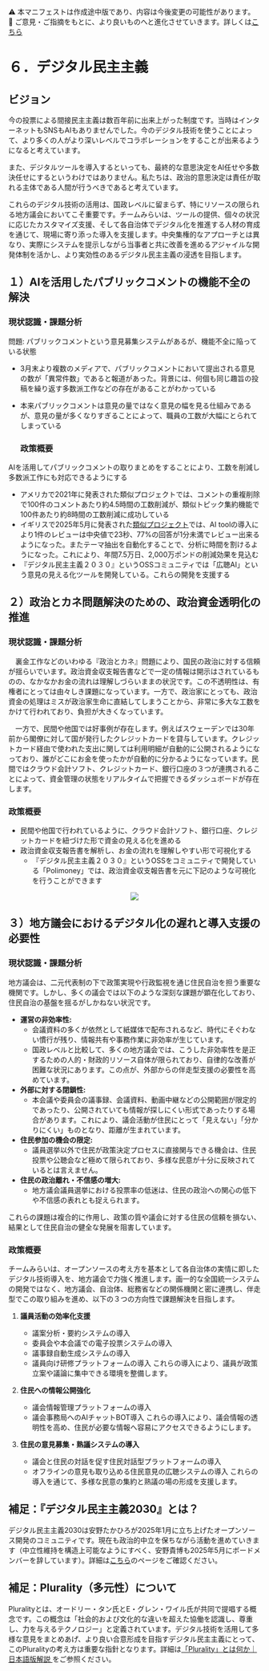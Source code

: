 ⚠️ 本マニフェストは作成途中版であり、内容は今後変更の可能性があります。  
💬 ご意見・ご指摘をもとに、より良いものへと進化させていきます。詳しくは[こちら](README.md#このマニフェスト自身もみんなの知恵を集めて改善していきます)

# ６．デジタル民主主義

## ビジョン

今の投票による間接民主主義は数百年前に出来上がった制度です。当時はインターネットもSNSもAIもありませんでした。今のデジタル技術を使うことによって、より多くの人がより深いレベルでコラボレーションをすることが出来るようになると考えています。

また、デジタルツールを導入するといっても、最終的な意思決定をAI任せや多数決任せにするというわけではありません。私たちは、政治的意思決定は責任が取れる主体である人間が行うべきであると考えています。

これらのデジタル技術の活用は、国政レベルに留まらず、特にリソースの限られる地方議会においてこそ重要です。チームみらいは、ツールの提供、個々の状況に応じたカスタマイズ支援、そして各自治体でデジタル化を推進する人材の育成を通じて、現場に寄り添った導入を支援します。中央集権的なアプローチとは異なり、実際にシステムを提示しながら当事者と共に改善を進めるアジャイルな開発体制を活かし、より実効性のあるデジタル民主主義の浸透を目指します。

## １）AIを活用したパブリックコメントの機能不全の解決

### 現状認識・課題分析

問題: パブリックコメントという意見募集システムがあるが、機能不全に陥っている状態

* 3月末より複数のメディアで、パブリックコメントにおいて提出される意見の数が「異常件数」であると報道があった。背景には、何個も同じ趣旨の投稿を繰り返す多数派工作などの存在があることがわかっている  
* 本来パブリックコメントは意見の量ではなく意見の幅を見る仕組みであるが、意見の量が多くなりすぎることによって、職員の工数が大幅にとられてしまっている

  ### 政策概要

AIを活用してパブリックコメントの取りまとめをすることにより、工数を削減し多数派工作にも対応できるようにする

* アメリカで2021年に発表された類似プロジェクトでは、コメントの重複削除で100件のコメントあたり約4.5時間の工数削減が、類似トピック集約機能で100件あたり約8時間の工数削減に成功している  
* イギリスで2025年5月に発表された[類似プロジェクト](%20https://ai.gov.uk/blogs/evaluating-consult-an-ai-tool-for-enhanced-public-consultation-analysis/)では、AI toolの導入により1件のレビューは中央値で23秒、77%の回答が1分未満でレビュー出来るようになった。またテーマ抽出を自動化することで、分析に時間を割けるようになった。これにより、年間7.5万日、2,000万ポンドの削減効果を見込む  
* 『デジタル民主主義２０３０』というOSSコミュニティでは「広聴AI」という意見の見える化ツールを開発している。これらの開発を支援する

## ２）政治とカネ問題解決のための、政治資金透明化の推進

### 現状認識・課題分析

　裏金工作などのいわゆる『政治とカネ』問題により、国民の政治に対する信頼が揺らいでいます。政治資金収支報告書などで一定の情報は開示はされているものの、なかなかお金の流れは理解しづらいままの状況です。この不透明性は、有権者にとっては由々しき課題になっています。一方で、政治家にとっても、政治資金の処理はミスが政治家生命に直結してしまうことから、非常に多大な工数をかけて行われており、負担が大きくなっています。

　一方で、民間や他国では好事例が存在します。例えばスウェーデンでは30年前から閣僚に対して国が発行したクレジットカードを貸与しています。クレジットカード経由で使われた支出に関しては利用明細が自動的に公開されるようになっており、誰がどこにお金を使ったかが自動的に分かるようになっています。民間ではクラウド会計ソフト、クレジットカード、銀行口座の３つが連携されることによって、資金管理の状態をリアルタイムで把握できるダッシュボードが存在します。

### 政策概要

* 民間や他国で行われているように、クラウド会計ソフト、銀行口座、クレジットカードを紐づけた形で資金の見える化を進める  
* 政治資金収支報告書を解析し、お金の流れを理解しやすい形で可視化する  
  * 『デジタル民主主義２０３０』というOSSをコミュニティで開発している「Polimoney」では、政治資金収支報告書を元に下記のような可視化を行うことができます  
<p align="center">
  <img src="https://github.com/user-attachments/assets/bf5de7d9-c5d6-4eea-8154-579693106340">
</p>

## ３）地方議会におけるデジタル化の遅れと導入支援の必要性

### 現状認識・課題分析
地方議会は、二元代表制の下で政策実現や行政監視を通じ住民自治を担う重要な機関です。しかし、多くの議会では以下のような深刻な課題が顕在化しており、住民自治の基盤を揺るがしかねない状況です。

*   **運営の非効率性:**
    *   会議資料の多くが依然として紙媒体で配布されるなど、時代にそぐわない慣行が残り、情報共有や事務作業に非効率が生じています。
    *   国政レベルと比較して、多くの地方議会では、こうした非効率性を是正するための人的・財政的リソース自体が限られており、自律的な改善が困難な状況にあります。この点が、外部からの伴走型支援の必要性を高めています。
*   **外部に対する閉鎖性:**
    *   本会議や委員会の議事録、会議資料、動画中継などの公開範囲が限定的であったり、公開されていても情報が探しにくい形式であったりする場合があります。これにより、議会活動が住民にとって「見えない」「分かりにくい」ものとなり、距離が生まれています。
*   **住民参加の機会の限定:**
    *   議員選挙以外で住民が政策決定プロセスに直接関与できる機会は、住民投票や公聴会など極めて限られており、多様な民意が十分に反映されているとは言えません。
*   **住民の政治離れ・不信感の増大:**
    *   地方議会議員選挙における投票率の低迷は、住民の政治への関心の低下や不信感の表れとも捉えられます。

これらの課題は複合的に作用し、政策の質や議会に対する住民の信頼を損ない、結果として住民自治の健全な発展を阻害しています。

### 政策概要
チームみらいは、オープンソースの考え方を基本として各自治体の実情に即したデジタル技術導入を、地方議会で力強く推進します。画一的な全国統一システムの開発ではなく、地方議会、自治体、総務省などの関係機関と密に連携し、伴走型でこの取り組みを進め、以下の３つの方向性で課題解決を目指します。

1.  **議員活動の効率化支援**
    *   議案分析・要約システムの導入
    *   委員会や本会議での電子投票システムの導入
    *   議事録自動生成システムの導入
    *   議員向け研修プラットフォームの導入
    これらの導入により、議員が政策立案や議論に集中できる環境を整備します。

2.  **住民への情報公開強化**
    *   議会情報管理プラットフォームの導入
    *   議会事務局へのAIチャットBOT導入
    これらの導入により、議会情報の透明性を高め、住民が必要な情報へ容易にアクセスできるようにします。

3.  **住民の意見募集・熟議システムの導入**
    *   議会と住民の対話を促す住民対話型プラットフォームの導入
    *   オフラインの意見も取り込める住民意見の広聴システムの導入
    これらの導入を通じて、多様な民意の集約と熟議の場の形成を支援します。

## 補足：『デジタル民主主義2030』とは？

デジタル民主主義2030は安野たかひろが2025年1月に立ち上げたオープンソース開発のコミュニティです。現在も政治的中立を保ちながら活動を進めていきます（中立性維持を構造上可能なようにすべく、安野貴博も2025年5月にボードメンバーを辞しています）。詳細は[こちら](https://dd2030.org/)のページをご確認ください。

## 補足：Plurality（多元性）について

Pluralityとは、オードリー・タン氏とE・グレン・ワイル氏が共同で提唱する概念です。この概念は「社会的および文化的な違いを超えた協働を認識し、尊重し、力を与えるテクノロジー」と定義されています。デジタル技術を活用して多様な意見をまとめあげ、より良い合意形成を目指すデジタル民主主義にとって、このPluralityの考え方は重要な指針となります。詳細は[「Plurality」とは何か｜日本語版解説
](https://wired.jp/article/what-is-plurality-book/)をご参照ください。